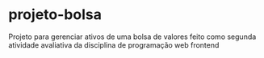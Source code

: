 # projeto-bolsa

Projeto para gerenciar ativos de uma bolsa de valores feito como segunda atividade avaliativa da disciplina de programação web frontend 
